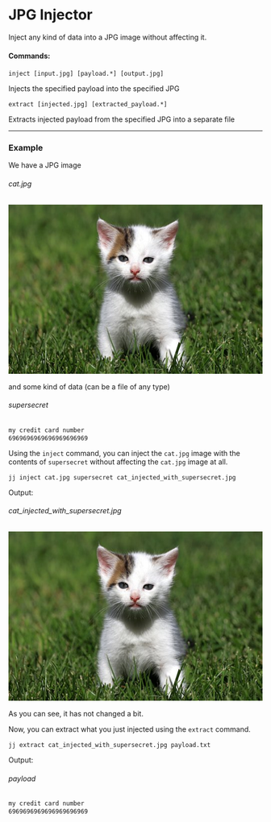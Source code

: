 # JPG Injector

Inject any kind of data into a JPG image without affecting it.


#### **Commands:**

```
inject [input.jpg] [payload.*] [output.jpg]
```

Injects the specified payload into the specified JPG

```
extract [injected.jpg] [extracted_payload.*]
```

Extracts injected payload from the specified JPG into a separate file

****

### **Example**

We have a JPG image

###### _cat.jpg_
![cat.jpg](cat.jpg)

and some kind of data (can be a file of any type)

###### _supersecret_

```
my credit card number
6969696969696969696969
```

Using the `inject` command, you can inject the `cat.jpg` image 
with the contents of `supersecret` without affecting
the `cat.jpg` image at all.

```
jj inject cat.jpg supersecret cat_injected_with_supersecret.jpg
```

Output:

###### _cat_injected_with_supersecret.jpg_
![cat_injected_with_supersecret.jpg](cat_injected_with_supersecret.jpg)

As you can see, it has not changed a bit.

Now, you can extract what you just injected using the `extract` command.

```
jj extract cat_injected_with_supersecret.jpg payload.txt
```

Output:

###### _payload_
```
my credit card number
6969696969696969696969
```
